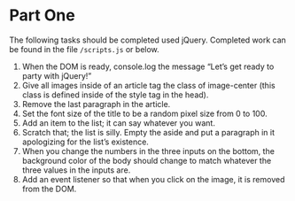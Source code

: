 # Part One

The following tasks should be completed used jQuery. Completed work can be found in the file `/scripts.js` or below. 

1. When the DOM is ready, console.log the message “Let’s get ready to party with jQuery!”
2. Give all images inside of an article tag the class of image-center (this class is defined inside of the style tag in the head).
3. Remove the last paragraph in the article.
4. Set the font size of the title to be a random pixel size from 0 to 100.
5. Add an item to the list; it can say whatever you want.
6. Scratch that; the list is silly. Empty the aside and put a paragraph in it apologizing for the list’s existence.
7. When you change the numbers in the three inputs on the bottom, the background color of the body should change to match whatever the three values in the inputs are.
8. Add an event listener so that when you click on the image, it is removed from the DOM.